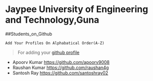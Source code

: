 # Jaypee University of Engineering and Technology,Guna
##Students_on_Github

```
Add Your Profiles On Alphabatical Order(A-Z) 
```

 >For adding your [github profile](https://github.com/JUETGuna/Students_on_Github/edit/master/README.md)

- Apoorv Kumar  https://github.com/apoorv9008
- Raushan Kumar https://github.com/raushan4g
- Santosh Ray  https://github.com/santoshray02

